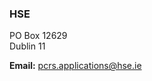 ###  HSE

PO Box 12629  
Dublin 11

**Email:** [ pcrs.applications@hse.ie ](mailto:pcrs.applications@hse.ie)
